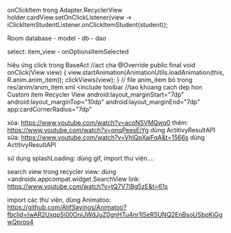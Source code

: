 onClickItem trong Adapter.RecyclerView
        holder.cardView.setOnClickListener(view -> iClickItemStudentListener.onClickItemStudent(student));

Room database - model - db - dao

select: item_view - onOptionsItemSelected


hiệu ứng click trong BaseAct //act cha
    @Override
    public final void onClick(View view) {
        view.startAnimation(AnimationUtils.loadAnimation(this, R.anim.anim_item));
        clickViews(view);
    } // file anim_item bỏ trong res/anim/anim_item.xml
<include toolbar
//tao khoang cach dep hon
Custom item Recycler View
    android:layout_marginStart="7dp"
    android:layout_marginTop="10dp"
    android:layout_marginEnd="7dp"
    app:cardCornerRadius="7dp"

xóa: https://www.youtube.com/watch?v=acoNSVMQwq0 
thêm: https://www.youtube.com/watch?v=qnqPeesEiYg dùng ActitivyResultAPI
sửa: https://www.youtube.com/watch?v=VhlQpXaiFqA&t=1566s  dùng ActitivyResultAPI

sử dụng splashLoading: dùng gif, import thư viện....


search view trong recycler view:
dùng <androidx.appcompat.widget.SearchView
link: https://www.youtube.com/watch?v=tQ7V7iBg5zE&t=61s

import các thư viện, dùng Animatoo: https://github.com/AtifSayings/Animatoo?fbclid=IwAR2Uxqp5i00OnlJWdJuZ0gnHTu4nr1lSeR5UNQ2EnBsoUSbpKjGgwQpros4
